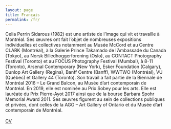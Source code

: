 ```yaml
---
layout: page
title: Français
permalink: /fr/
---
```


<div class="textContainer"><div id="textINFO" style="display: inline-block;">
          <div id="textINFOfr">
            Celia Perrin Sidarous (1982) est une artiste de l’image qui vit et travaille à Montréal. Ses œuvres ont fait l’objet de nombreuses expositions individuelles et collectives notamment au  Musée McCord et au Centre CLARK (Montréal), à la Galerie Prince Takamado de l’Ambassade du Canada (Tokyo), au Norsk Billedhoggerforening (Oslo), au CONTACT Photography Festival (Toronto) et au FOCUS Photography Festival (Mumbai), à 8-11 (Toronto), Arsenal Contemporary (New York), Esker Foundation (Calgary), Dunlop Art Gallery (Regina), Banff Centre (Banff), WWTWO (Montréal), VU (Québec) et Gallery 44 (Toronto). Son travail a fait partie de la Biennale de Montréal 2016 – Le Grand Balcon, au Musée d’art contemporain de Montréal. En 2019, elle est nominée au Prix Sobey pour les arts. Elle est lauréate du Prix Pierre-Ayot 2017 ainsi que de la bourse Barbara Spohr Memorial Award 2011. Ses œuvres figurent au sein de collections publiques et privées, dont celles de la AGO – Art Gallery of Ontario et du Musée d’art contemporain de Montréal. <br><br>
            <a href="{{ site.baseurl }}/assets/CV/CPS_CV_FR.pdf">CV</a>
          </div>



</div>
      </div>